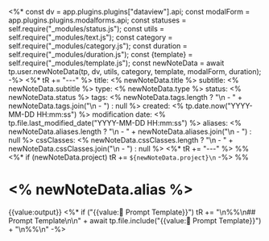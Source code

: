 <%*
const dv = app.plugins.plugins["dataview"].api;
const modalForm = app.plugins.plugins.modalforms.api;
const statuses = self.require("_modules/status.js");
const utils = self.require("_modules/text.js");
const category = self.require("_modules/category.js");
const duration = self.require("_modules/duration.js");
const {template} = self.require("_modules/template.js");
const newNoteData = await tp.user.newNoteData(tp, dv, utils, category, template, modalForm, duration);
-%>
<%* tR += "---" %>
title: <% newNoteData.title %>
subtitle: <% newNoteData.subtitle %>
type: <% newNoteData.type %>
status: <% newNoteData.status %>
tags: <% newNoteData.tags.length ? "\n  - " + newNoteData.tags.join("\n  - ") : null %>
created: <% tp.date.now("YYYY-MM-DD HH:mm:ss") %>
modification date: <% tp.file.last_modified_date("YYYY-MM-DD HH:mm:ss") %>
aliases: <% newNoteData.aliases.length ? "\n  - " + newNoteData.aliases.join("\n  - ") : null %>
cssClasses: <% newNoteData.cssClasses.length ? "\n  - " + newNoteData.cssClasses.join("\n  - ") : null %>
<%* tR += "---" %>
%%
<%* if (newNoteData.project) tR += `${newNoteData.project}\n` -%>
%%
# <% newNoteData.alias %>
{{value:output}}
<%* if ("{{value:🔗 Prompt Template}}") tR += "\n%%\n## Prompt Template\n\n" + await tp.file.include("{{value:🔗 Prompt Template}}") + "\n%%\n" -%>